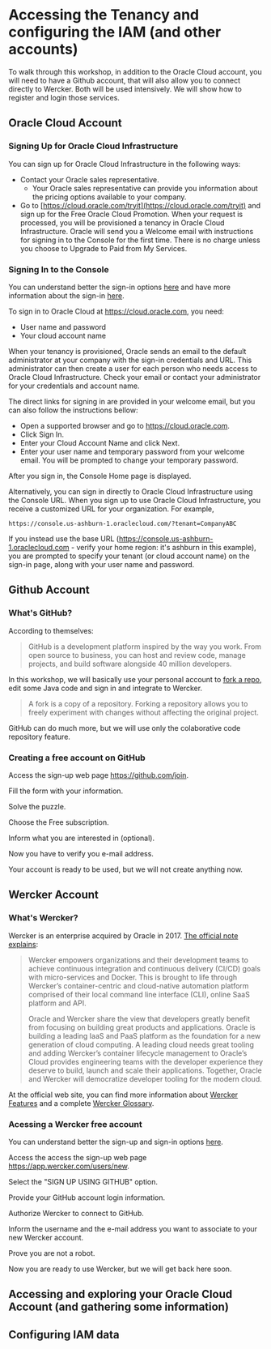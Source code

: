 # Accessing the Tenancy and configuring the IAM (and other accounts)

To walk through this workshop, in addition to the Oracle Cloud account, you will need to have a Github account, that will also allow you to connect directly to Wercker. Both will be used intensively. We will show how to register and login those services.

## Oracle Cloud Account

### Signing Up for Oracle Cloud Infrastructure

You can sign up for Oracle Cloud Infrastructure in the following ways:

* Contact your Oracle sales representative.
  * Your Oracle sales representative can provide you information about the pricing options available to your company.
* Go to [https://cloud.oracle.com/tryit](https://cloud.oracle.com/tryit) and sign up for the Free Oracle Cloud Promotion.
  When your request is processed, you will be provisioned a tenancy in Oracle Cloud Infrastructure. Oracle will send you a Welcome email with instructions for signing in to the Console for the first time. There is no charge unless you choose to Upgrade to Paid from My Services.

### Signing In to the Console

You can understand better the sign-in options [here](https://docs.cloud.oracle.com/iaas/Content/GSG/Concepts/signinoptions.htm) and have more information about the sign-in [here](https://docs.cloud.oracle.com/iaas/Content/GSG/Tasks/signingin.htm).

To sign in to Oracle Cloud at <https://cloud.oracle.com>, you need:

* User name and password
* Your cloud account name

When your tenancy is provisioned, Oracle sends an email to the default administrator at your company with the sign-in credentials and URL. This administrator can then create a user for each person who needs access to Oracle Cloud Infrastructure. Check your email or contact your administrator for your credentials and account name.

The direct links for signing in are provided in your welcome email, but you can also follow the instructions bellow:

* Open a supported browser and go to <https://cloud.oracle.com>.
* Click Sign In.
* Enter your Cloud Account Name and click Next.
* Enter your user name and temporary password from your welcome email. You will be prompted to change your temporary password.

After you sign in, the Console Home page is displayed.

Alternatively, you can sign in directly to Oracle Cloud Infrastructure using the Console URL. When you sign up to use Oracle Cloud Infrastructure, you receive a customized URL for your organization. For example,

    https://console.us-ashburn-1.oraclecloud.com/?tenant=CompanyABC

If you instead use the base URL (<https://console.us-ashburn-1.oraclecloud.com> - verify your home region: it's ashburn in this example), you are prompted to specify your tenant (or cloud account name) on the sign-in page, along with your user name and password.

## Github Account

### What's GitHub?

According to themselves:
> GitHub is a development platform inspired by the way you work. From open source to business, you can host and review code, manage projects, and build software alongside 40 million developers.

In this workshop, we will basically use your personal account to [fork a repo](https://help.github.com/en/articles/fork-a-repo), edit some Java code and sign in and integrate to Wercker.

> A fork is a copy of a repository. Forking a repository allows you to freely experiment with changes without affecting the original project.

GitHub can do much more, but we will use only the colaborative code repository feature.

### Creating a free account on GitHub

Access the sign-up web page <https://github.com/join>.

Fill the form with your information.

Solve the puzzle.

Choose the Free subscription.

Inform what you are interested in (optional).

Now you have to verify you e-mail address.

Your account is ready to be used, but we will not create anything now.

## Wercker Account

### What's Wercker?

Wercker is an enterprise acquired by Oracle in 2017. [The official note explains](https://www.oracle.com/corporate/acquisitions/wercker/):

> Wercker empowers organizations and their development teams to achieve continuous integration and continuous delivery (CI/CD) goals with micro-services and Docker. This is brought to life through Wercker’s container-centric and cloud-native automation platform comprised of their local command line interface (CLI), online SaaS platform and API.
> 
> Oracle and Wercker share the view that developers greatly benefit from focusing on building great products and applications. Oracle is building a leading IaaS and PaaS platform as the foundation for a new generation of cloud computing. A leading cloud needs great tooling and adding Wercker’s container lifecycle management to Oracle’s Cloud provides engineering teams with the developer experience they deserve to build, launch and scale their applications. Together, Oracle and Wercker will democratize developer tooling for the modern cloud.

At the official web site, you can find more information about [Wercker Features](https://devcenter.wercker.com/overview-and-core-concepts/wercker-features/) and a complete [Wercker Glossary](https://devcenter.wercker.com/supplementary-information/wercker-glossary/).

### Acessing a Wercker free account

You can understand better the sign-up and sign-in options [here](https://devcenter.wercker.com/introductions/create-account/).

Access the access the sign-up web page <https://app.wercker.com/users/new>.

Select the "SIGN UP USING GITHUB" option.

Provide your GitHub account login information.

Authorize Wercker to connect to GitHub.

Inform the username and the e-mail address you want to associate to your new Wercker account.

Prove you are not a robot.

Now you are ready to use Wercker, but we will get back here soon.

## Accessing and exploring your Oracle Cloud Account (and gathering some information)

## Configuring IAM data

